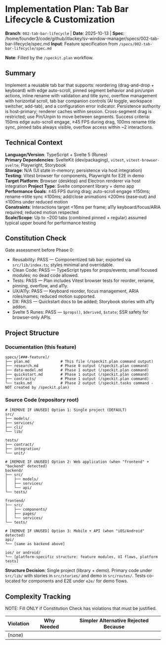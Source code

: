 # Implementation Plan: Tab Bar Lifecycle & Customization

**Branch**: `002-tab-bar-lifecycle` | **Date**: 2025-10-13 | **Spec**: /home/founder3/code/github/itlackey/sv-window-manager/specs/002-tab-bar-lifecycle/spec.md
**Input**: Feature specification from `/specs/002-tab-bar-lifecycle/spec.md`

**Note**: Filled by the `/speckit.plan` workflow.

## Summary

Implement a reusable tab bar that supports: reordering (drag-and-drop + keyboard) with edge auto-scroll, pinned segment behavior and pin/unpin actions, inline rename with validation and title sync, overflow management with horizontal scroll, tab bar companion controls (AI toggle, workspace switcher, add-tab), and a configuration error indicator. Persistence authority is host-primary; renderer caches within session. Cross-segment drag is restricted; use Pin/Unpin to move between segments. Success criteria: 150ms edge auto-scroll engage, ≥45 FPS during drag, 100ms rename title sync, pinned tabs always visible, overflow access within ~2 interactions.

## Technical Context

**Language/Version**: TypeScript + Svelte 5 (Runes)  
**Primary Dependencies**: SvelteKit (dev/packaging), `vitest`, `vitest-browser-svelte`, Playwright, Storybook  
**Storage**: N/A (UI state in-memory; persistence via host integration)  
**Testing**: Vitest browser for components, Playwright for E2E in demo  
**Target Platform**: Browser (desktop) and Electron renderer via host integration
**Project Type**: Svelte component library + demo app  
**Performance Goals**: ≥45 FPS during drag; auto-scroll engage ≤150ms; rename→title sync ≤100ms; add/close animations ≤200ms (ease‑out) and ≤100ms under reduced motion  
**Constraints**: Interactions target <16ms per frame; a11y keyboard/focus/ARIA required; reduced motion respected  
**Scale/Scope**: Up to ~200 tabs (combined pinned + regular) assumed typical upper bound for performance testing

## Constitution Check

Gate assessment before Phase 0:

- Reusability: PASS — Componentized tab bar; exported via `src/lib/index.ts`; styles minimal and overridable.
- Clean Code: PASS — TypeScript types for props/events; small focused modules; no dead code allowed.
- Tests: PASS — Plan includes Vitest browser tests for reorder, rename, pinning, overflow, and a11y.
- UX/A11y: PASS — Keyboard reorder, focus management, ARIA roles/names; reduced motion supported.
- DX: PASS — Quickstart docs to be added; Storybook stories with a11y addon.
- Svelte 5 Runes: PASS — `$props()`, `$derived`, `$state`; SSR safety for browser-only APIs.

## Project Structure

### Documentation (this feature)

```text
specs/[###-feature]/
├── plan.md              # This file (/speckit.plan command output)
├── research.md          # Phase 0 output (/speckit.plan command)
├── data-model.md        # Phase 1 output (/speckit.plan command)
├── quickstart.md        # Phase 1 output (/speckit.plan command)
├── contracts/           # Phase 1 output (/speckit.plan command)
└── tasks.md             # Phase 2 output (/speckit.tasks command - NOT created by /speckit.plan)
```

### Source Code (repository root)
<!--
  ACTION REQUIRED: Replace the placeholder tree below with the concrete layout
  for this feature. Delete unused options and expand the chosen structure with
  real paths (e.g., apps/admin, packages/something). The delivered plan must
  not include Option labels.
-->

```text
# [REMOVE IF UNUSED] Option 1: Single project (DEFAULT)
src/
├── models/
├── services/
├── cli/
└── lib/

tests/
├── contract/
├── integration/
└── unit/

# [REMOVE IF UNUSED] Option 2: Web application (when "frontend" + "backend" detected)
backend/
├── src/
│   ├── models/
│   ├── services/
│   └── api/
└── tests/

frontend/
├── src/
│   ├── components/
│   ├── pages/
│   └── services/
└── tests/

# [REMOVE IF UNUSED] Option 3: Mobile + API (when "iOS/Android" detected)
api/
└── [same as backend above]

ios/ or android/
└── [platform-specific structure: feature modules, UI flows, platform tests]
```

**Structure Decision**: Single project (library + demo). Primary code under `src/lib/` with stories in `src/stories/` and demo in `src/routes/`. Tests co-located for components and E2E under `e2e/` for demo flows.

## Complexity Tracking

NOTE: Fill ONLY if Constitution Check has violations that must be justified.

| Violation | Why Needed | Simpler Alternative Rejected Because |
|-----------|------------|-------------------------------------|
| (none) |  |  |

